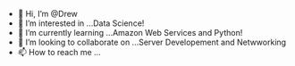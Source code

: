 - 👋 Hi, I’m @Drew
- 👀 I’m interested in ...Data Science!
- 🌱 I’m currently learning ...Amazon Web Services and Python!
- 💞️ I’m looking to collaborate on ...Server Developement and Netwworking
- 📫 How to reach me ...

<!---
Poisonwire/Poisonwire is a ✨ special ✨ repository because its `README.md` (this file) appears on your GitHub profile.
You can click the Preview link to take a look at your changes.
--->
